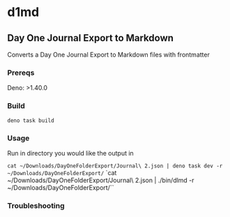 # d1md
## Day One Journal Export to Markdown
Converts a Day One Journal Export to Markdown files with frontmatter

### Prereqs
Deno: >1.40.0

### Build
`deno task build`

### Usage
Run in directory you would like the output in

`cat ~/Downloads/DayOneFolderExport/Journal\ 2.json | deno task dev -r ~/Downloads/DayOneFolderExport/`
`cat ~/Downloads/DayOneFolderExport/Journal\ 2.json | ./bin/dlmd -r ~/Downloads/DayOneFolderExport/``

### Troubleshooting

